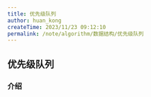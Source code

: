 ```yaml
---
title: 优先级队列
author: huan_kong
createTime: 2023/11/23 09:12:10
permalink: /note/algorithm/数据结构/优先级队列
---
```


## 优先级队列

### 介绍

